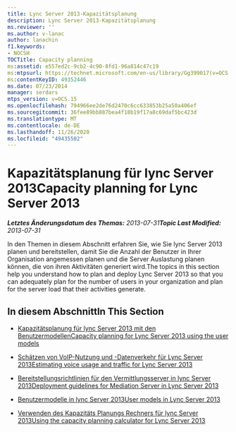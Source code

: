 ```yaml
---
title: Lync Server 2013-Kapazitätsplanung
description: Lync Server 2013-Kapazitätsplanung
ms.reviewer: ''
ms.author: v-lanac
author: lanachin
f1.keywords:
- NOCSH
TOCTitle: Capacity planning
ms:assetid: e557ed2c-9cb2-4c90-8fd1-96a814c47c19
ms:mtpsurl: https://technet.microsoft.com/en-us/library/Gg399017(v=OCS.15)
ms:contentKeyID: 49352446
ms.date: 07/23/2014
manager: serdars
mtps_version: v=OCS.15
ms.openlocfilehash: 794966ee2de76d2470c6cc633853b25a50a406ef
ms.sourcegitcommit: 36fee89bb887bea4f18b19f17a8c69daf5bc423d
ms.translationtype: MT
ms.contentlocale: de-DE
ms.lasthandoff: 11/26/2020
ms.locfileid: "49435502"
---
```

# <a name="capacity-planning-for-lync-server-2013"></a><span data-ttu-id="d4e1c-103">Kapazitätsplanung für lync Server 2013</span><span class="sxs-lookup"><span data-stu-id="d4e1c-103">Capacity planning for Lync Server 2013</span></span>

<div data-xmlns="http://www.w3.org/1999/xhtml">

<div class="topic" data-xmlns="http://www.w3.org/1999/xhtml" data-msxsl="urn:schemas-microsoft-com:xslt" data-cs="https://msdn.microsoft.com/">

<div data-asp="https://msdn2.microsoft.com/asp">



</div>

<div id="mainSection">

<div id="mainBody"><span data-ttu-id="d4e1c-104">

<span> </span></span><span class="sxs-lookup"><span data-stu-id="d4e1c-104">

<span> </span></span></span>

<span data-ttu-id="d4e1c-105">_**Letztes Änderungsdatum des Themas:** 2013-07-31_</span><span class="sxs-lookup"><span data-stu-id="d4e1c-105">_**Topic Last Modified:** 2013-07-31_</span></span>

<span data-ttu-id="d4e1c-106">In den Themen in diesem Abschnitt erfahren Sie, wie Sie lync Server 2013 planen und bereitstellen, damit Sie die Anzahl der Benutzer in Ihrer Organisation angemessen planen und die Server Auslastung planen können, die von ihren Aktivitäten generiert wird.</span><span class="sxs-lookup"><span data-stu-id="d4e1c-106">The topics in this section help you understand how to plan and deploy Lync Server 2013 so that you can adequately plan for the number of users in your organization and plan for the server load that their activities generate.</span></span>

<div>

## <a name="in-this-section"></a><span data-ttu-id="d4e1c-107">In diesem Abschnitt</span><span class="sxs-lookup"><span data-stu-id="d4e1c-107">In This Section</span></span>

  - [<span data-ttu-id="d4e1c-108">Kapazitätsplanung für lync Server 2013 mit den Benutzermodellen</span><span class="sxs-lookup"><span data-stu-id="d4e1c-108">Capacity planning for Lync Server 2013 using the user models</span></span>](lync-server-2013-capacity-planning-using-the-user-models.md)

  - [<span data-ttu-id="d4e1c-109">Schätzen von VoIP-Nutzung und -Datenverkehr für Lync Server 2013</span><span class="sxs-lookup"><span data-stu-id="d4e1c-109">Estimating voice usage and traffic for Lync Server 2013</span></span>](lync-server-2013-estimating-voice-usage-and-traffic.md)

  - [<span data-ttu-id="d4e1c-110">Bereitstellungsrichtlinien für den Vermittlungsserver in lync Server 2013</span><span class="sxs-lookup"><span data-stu-id="d4e1c-110">Deployment guidelines for Mediation Server in Lync Server 2013</span></span>](lync-server-2013-deployment-guidelines-for-mediation-server.md)

  - [<span data-ttu-id="d4e1c-111">Benutzermodelle in lync Server 2013</span><span class="sxs-lookup"><span data-stu-id="d4e1c-111">User models in Lync Server 2013</span></span>](lync-server-2013-user-models.md)

  - [<span data-ttu-id="d4e1c-112">Verwenden des Kapazitäts Planungs Rechners für lync Server 2013</span><span class="sxs-lookup"><span data-stu-id="d4e1c-112">Using the capacity planning calculator for Lync Server 2013</span></span>](lync-server-2013-capacity-planning-calculator.md)

<span data-ttu-id="d4e1c-113"></div>

</div>

<span> </span>

</div>

</div>

</span><span class="sxs-lookup"><span data-stu-id="d4e1c-113"></div>

</div>

<span> </span>

</div>

</div>

</span></span></div>

